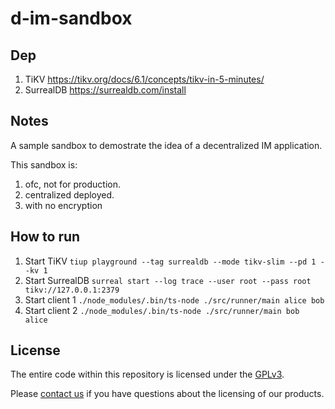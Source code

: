 # d-im-sandbox

## Dep
1. TiKV https://tikv.org/docs/6.1/concepts/tikv-in-5-minutes/
2. SurrealDB https://surrealdb.com/install

## Notes
A sample sandbox to demostrate the idea of a decentralized IM application. 

This sandbox is: 
1. ofc, not for production. 
2. centralized deployed.
3. with no encryption 

## How to run

1. Start TiKV `tiup playground --tag surrealdb --mode tikv-slim --pd 1 --kv 1`
2. Start SurrealDB `surreal start --log trace --user root --pass root tikv://127.0.0.1:2379`
3. Start client 1 `./node_modules/.bin/ts-node ./src/runner/main alice bob`
4. Start client 2 `./node_modules/.bin/ts-node ./src/runner/main bob alice`

## License

The entire code within this repository is licensed under the [GPLv3](LICENSE).

Please [contact us](https://skye.kiwi) if you have questions about
the licensing of our products.
